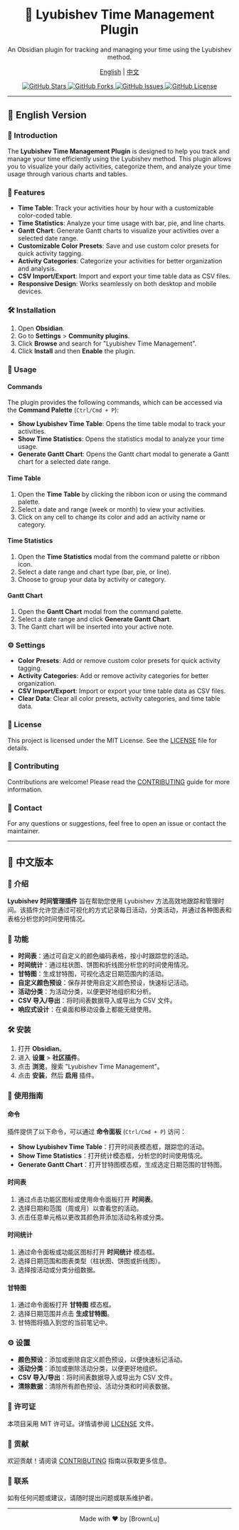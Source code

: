 <div align="center">
  <h1>📅 Lyubishev Time Management Plugin</h1>
  <p>An Obsidian plugin for tracking and managing your time using the Lyubishev method.</p>
  <p>
    <a href="#english-version">English</a> | 
    <a href="#中文版本">中文</a>
  </p>
  <p>
    <a href="https://github.com/LuG3Zz/lyubishev-time-management-plugin/stargazers">
      <img src="https://img.shields.io/github/stars/LuG3Zz/lyubishev-time-management-plugin?style=social" alt="GitHub Stars">
    </a>
    <a href="https://github.com/LuG3Zz/lyubishev-time-management-plugin/forks">
      <img src="https://img.shields.io/github/forks/LuG3Zz/lyubishev-time-management-plugin?style=social" alt="GitHub Forks">
    </a>
    <a href="https://github.com/LuG3Zz/lyubishev-time-management-plugin/issues">
      <img src="https://img.shields.io/github/issues/LuG3Zz/lyubishev-time-management-plugin" alt="GitHub Issues">
    </a>
    <a href="https://github.com/LuG3Zz/lyubishev-time-management-plugin/blob/main/LICENSE">
      <img src="https://img.shields.io/github/license/LuG3Zz/lyubishev-time-management-plugin" alt="GitHub License">
    </a>
  </p>
</div>

---

<div id="english-version"></div>

## 🌟 English Version

### 📖 Introduction

The **Lyubishev Time Management Plugin** is designed to help you track and manage your time efficiently using the Lyubishev method. This plugin allows you to visualize your daily activities, categorize them, and analyze your time usage through various charts and tables.

### 🚀 Features

- **Time Table**: Track your activities hour by hour with a customizable color-coded table.
- **Time Statistics**: Analyze your time usage with bar, pie, and line charts.
- **Gantt Chart**: Generate Gantt charts to visualize your activities over a selected date range.
- **Customizable Color Presets**: Save and use custom color presets for quick activity tagging.
- **Activity Categories**: Categorize your activities for better organization and analysis.
- **CSV Import/Export**: Import and export your time table data as CSV files.
- **Responsive Design**: Works seamlessly on both desktop and mobile devices.

### 🛠️ Installation

1. Open **Obsidian**.
2. Go to **Settings** > **Community plugins**.
3. Click **Browse** and search for "Lyubishev Time Management".
4. Click **Install** and then **Enable** the plugin.

### 🎯 Usage

#### Commands

The plugin provides the following commands, which can be accessed via the **Command Palette** (`Ctrl/Cmd + P`):

- **Show Lyubishev Time Table**: Opens the time table modal to track your activities.
- **Show Time Statistics**: Opens the statistics modal to analyze your time usage.
- **Generate Gantt Chart**: Opens the Gantt chart modal to generate a Gantt chart for a selected date range.

#### Time Table

1. Open the **Time Table** by clicking the ribbon icon or using the command palette.
2. Select a date and range (week or month) to view your activities.
3. Click on any cell to change its color and add an activity name or category.

#### Time Statistics

1. Open the **Time Statistics** modal from the command palette or ribbon icon.
2. Select a date range and chart type (bar, pie, or line).
3. Choose to group your data by activity or category.

#### Gantt Chart

1. Open the **Gantt Chart** modal from the command palette.
2. Select a date range and click **Generate Gantt Chart**.
3. The Gantt chart will be inserted into your active note.

### ⚙️ Settings

- **Color Presets**: Add or remove custom color presets for quick activity tagging.
- **Activity Categories**: Add or remove activity categories for better organization.
- **CSV Import/Export**: Import or export your time table data as CSV files.
- **Clear Data**: Clear all color presets, activity categories, and time table data.

### 📜 License

This project is licensed under the MIT License. See the [LICENSE](LICENSE) file for details.

### 🙏 Contributing

Contributions are welcome! Please read the [CONTRIBUTING](CONTRIBUTING.md) guide for more information.

### 📧 Contact

For any questions or suggestions, feel free to open an issue or contact the maintainer.

---

<div id="中文版本"></div>

## 🌟 中文版本

### 📖 介绍

**Lyubishev 时间管理插件** 旨在帮助您使用 Lyubishev 方法高效地跟踪和管理时间。该插件允许您通过可视化的方式记录每日活动，分类活动，并通过各种图表和表格分析您的时间使用情况。

### 🚀 功能

- **时间表**：通过可自定义的颜色编码表格，按小时跟踪您的活动。
- **时间统计**：通过柱状图、饼图和折线图分析您的时间使用情况。
- **甘特图**：生成甘特图，可视化选定日期范围内的活动。
- **自定义颜色预设**：保存并使用自定义颜色预设，快速标记活动。
- **活动分类**：为活动分类，以便更好地组织和分析。
- **CSV 导入/导出**：将时间表数据导入或导出为 CSV 文件。
- **响应式设计**：在桌面和移动设备上都能无缝使用。

### 🛠️ 安装

1. 打开 **Obsidian**。
2. 进入 **设置** > **社区插件**。
3. 点击 **浏览**，搜索 "Lyubishev Time Management"。
4. 点击 **安装**，然后 **启用** 插件。

### 🎯 使用指南

#### 命令

插件提供了以下命令，可以通过 **命令面板** (`Ctrl/Cmd + P`) 访问：

- **Show Lyubishev Time Table**：打开时间表模态框，跟踪您的活动。
- **Show Time Statistics**：打开统计模态框，分析您的时间使用情况。
- **Generate Gantt Chart**：打开甘特图模态框，生成选定日期范围的甘特图。

#### 时间表

1. 通过点击功能区图标或使用命令面板打开 **时间表**。
2. 选择日期和范围（周或月）以查看您的活动。
3. 点击任意单元格以更改其颜色并添加活动名称或分类。

#### 时间统计

1. 通过命令面板或功能区图标打开 **时间统计** 模态框。
2. 选择日期范围和图表类型（柱状图、饼图或折线图）。
3. 选择按活动或分类分组数据。

#### 甘特图

1. 通过命令面板打开 **甘特图** 模态框。
2. 选择日期范围并点击 **生成甘特图**。
3. 甘特图将插入到您的当前笔记中。

### ⚙️ 设置

- **颜色预设**：添加或删除自定义颜色预设，以便快速标记活动。
- **活动分类**：添加或删除活动分类，以便更好地组织。
- **CSV 导入/导出**：将时间表数据导入或导出为 CSV 文件。
- **清除数据**：清除所有颜色预设、活动分类和时间表数据。

### 📜 许可证

本项目采用 MIT 许可证。详情请参阅 [LICENSE](LICENSE) 文件。

### 🙏 贡献

欢迎贡献！请阅读 [CONTRIBUTING](CONTRIBUTING.md) 指南以获取更多信息。

### 📧 联系

如有任何问题或建议，请随时提出问题或联系维护者。

---

<div align="center">
  <p>Made with ❤️ by [BrownLu]</p>
</div>
